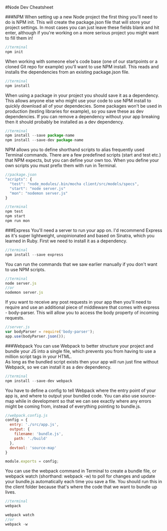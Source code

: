 #Node Dev Cheatsheet

###NPM
When setting up a new Node project the first thing you'll need to do is NPM init. This will create the package.json file that will store your project settings. In most cases you can just leave these fields blank and hit enter, although if you're working on a more serious project you might want to fill them in!
```js
//terminal
npm init
```

When working with someone else's code base (one of our startpoints or a cloned Git repo for example) you'll want to use NPM install. This reads and installs the dependencies from an existing package.json file.
```js
//terminal
npm install
```

When using a package in your project you should save it as a dependency. This allows anyone else who might use your code to use NPM install to quickly download all of your dependecies. Some packages won't be used in production (testing libraries for example), so you save these as dev dependencies. If you can remove a dependency without your app breaking then it should probably be installed as a dev dependency.
```js
//terminal
npm install --save package-name
npm install --save-dev package-name
```

NPM allows you to define shorthand scripts to alias frequently used Terminal commands. There are a few predefined scripts (start and test etc.) that NPM expects, but you can define your own too. When you define your own scripts you must prefix them with run in Terminal.
```js
//package.json
"scripts": {
  "test": "node_modules/.bin/mocha client/src/models/specs",
  "start": "node server.js"
  "mon": "nodemon server.js"
}

//terminal
npm test
npm start
npm run mon
```

###Express
You'll need a server to run your app on. I'd recommend Express as it's super lightweight, unopinionated and based on Sinatra, which you learned in Ruby. First we need to install it as a dependency.
```js
//terminal
npm install --save express
```

You can run the commands that we saw earlier manually if you don't want to use NPM scripts.
```js
//terminal
node server.js
//or
nodemon server.js
```

If you want to receive any post requests in your app then you'll need to require and use an additional piece of middleware that comes with express - body-parser. This will allow you to access the body property of incoming requests.
```js
//server.js
var bodyParser = require('body-parser');
app.use(bodyParser.json());
```

###Webpack
You can use Webpack to better structure your project and bundle your JS into a single file, which prevents you from having to use a million script tags in your HTML.  
As long as the bundled script exists then your app will run just fine without Webpack, so we can install it as a dev dependency.
```js
//terminal
npm install --save-dev webpack
```

You have to define a config to tell Webpack where the entry point of your app is, and where to output your bundled code. You can also use source-map while in development so that we can see exactly where any errors might be coming from, instead of everything pointing to bundle.js.
```js
//webpack.config.js
config = {
  entry: './src/app.js',
  output: {
    filename: 'bundle.js',
    path: './build'
  },
  devtool: 'source-map'
}

module.exports = config;
```

You can use the webpack command in Terminal to create a bundle file, or webpack watch (shorthand: webpack -w) to poll for changes and update your bundle.js automatically each time you save a file. You should run this in the client folder because that's where the code that we want to bundle up lives.
```js
//terminal
webpack

webpack watch
//or
webpack -w
```
